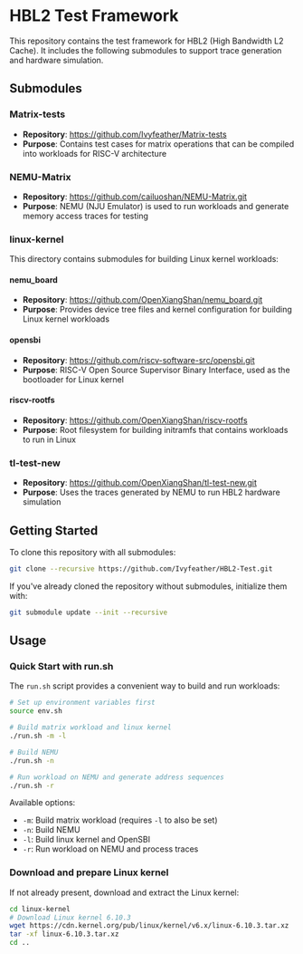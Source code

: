 # HBL2 Test Framework

This repository contains the test framework for HBL2 (High Bandwidth L2 Cache). It includes the following submodules to support trace generation and hardware simulation.

## Submodules

### Matrix-tests
- **Repository**: https://github.com/Ivyfeather/Matrix-tests
- **Purpose**: Contains test cases for matrix operations that can be compiled into workloads for RISC-V architecture

### NEMU-Matrix
- **Repository**: https://github.com/cailuoshan/NEMU-Matrix.git
- **Purpose**: NEMU (NJU Emulator) is used to run workloads and generate memory access traces for testing

### linux-kernel
This directory contains submodules for building Linux kernel workloads:

#### nemu_board
- **Repository**: https://github.com/OpenXiangShan/nemu_board.git
- **Purpose**: Provides device tree files and kernel configuration for building Linux kernel workloads

#### opensbi
- **Repository**: https://github.com/riscv-software-src/opensbi.git
- **Purpose**: RISC-V Open Source Supervisor Binary Interface, used as the bootloader for Linux kernel

#### riscv-rootfs
- **Repository**: https://github.com/OpenXiangShan/riscv-rootfs
- **Purpose**: Root filesystem for building initramfs that contains workloads to run in Linux

### tl-test-new
- **Repository**: https://github.com/OpenXiangShan/tl-test-new.git
- **Purpose**: Uses the traces generated by NEMU to run HBL2 hardware simulation

## Getting Started

To clone this repository with all submodules:

```bash
git clone --recursive https://github.com/Ivyfeather/HBL2-Test.git
```

If you've already cloned the repository without submodules, initialize them with:

```bash
git submodule update --init --recursive
```

## Usage

### Quick Start with run.sh

The `run.sh` script provides a convenient way to build and run workloads:

```bash
# Set up environment variables first
source env.sh

# Build matrix workload and linux kernel
./run.sh -m -l

# Build NEMU
./run.sh -n

# Run workload on NEMU and generate address sequences
./run.sh -r
```

Available options:
- `-m`: Build matrix workload (requires `-l` to also be set)
- `-n`: Build NEMU
- `-l`: Build linux kernel and OpenSBI
- `-r`: Run workload on NEMU and process traces

### Download and prepare Linux kernel

If not already present, download and extract the Linux kernel:

```bash
cd linux-kernel
# Download Linux kernel 6.10.3
wget https://cdn.kernel.org/pub/linux/kernel/v6.x/linux-6.10.3.tar.xz
tar -xf linux-6.10.3.tar.xz
cd ..
```
